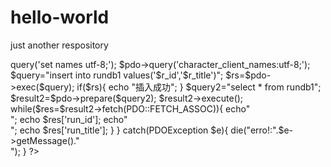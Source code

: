 # hello-world
just another respository
<?php
header("content-Type:text/html;charset=utf-8");
$r_id=$_POST['run_id'];
$r_title=$_POST['run_title'];
$dbms='mysql';
$dbName='db1';
$user='root';
$pwd='';
$host='localhost';
$dsn="$dbms:host=$host;dbname=$dbName";
try{
	$pdo=new PDO($dsn,$user,$pwd);
	echo "PDO连接成功";
	$pdo->query('set names utf-8;');
	$pdo->query('character_client_names:utf-8;');
	$query="insert into rundb1 values('$r_id','$r_title')";
	$rs=$pdo->exec($query);
	if($rs){
		echo "插入成功";
		}

	$query2="select * from rundb1";
    $result2=$pdo->prepare($query2);
	$result2->execute();
	
	
	while($res=$result2->fetch(PDO::FETCH_ASSOC)){
		echo"<br>";
		echo $res['run_id'];
		echo"<br>";
		echo $res['run_title'];
	}
}
catch(PDOException $e){
	die("erro!:".$e->getMessage()."<br>");
}

?>
